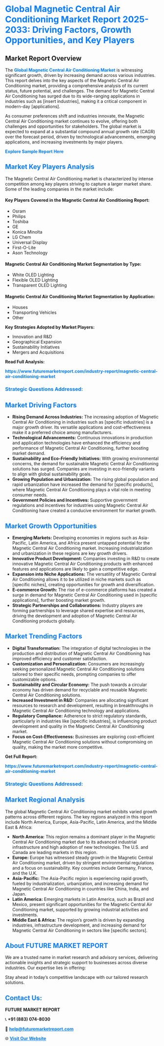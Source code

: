<h1 style="color: #007BFF;">Global Magnetic Central Air Conditioning Market Report 2025-2033: Driving Factors, Growth Opportunities, and Key Players</h1>

<section id="overview">
<h2>Market Report Overview</h2>
<p>The <a href="https://www.futuremarketreport.com/industry-report/magnetic-central-air-conditioning-market" style="color: #007BFF; text-decoration: none;"><strong>Global Magnetic Central Air Conditioning Market</strong></a> is witnessing significant growth, driven by increasing demand across various industries. This report delves into the key aspects of the Magnetic Central Air Conditioning market, providing a comprehensive analysis of its current status, future potential, and challenges. The demand for Magnetic Central Air Conditioning has surged due to its wide-ranging applications in industries such as [insert industries], making it a critical component in modern-day [applications].</p>
<p>As consumer preferences shift and industries innovate, the Magnetic Central Air Conditioning market continues to evolve, offering both challenges and opportunities for stakeholders. The global market is expected to expand at a substantial compound annual growth rate (CAGR) over the forecast period, driven by technological advancements, emerging applications, and increasing investments by major players.</p>
</section>

<section id="overview">
<p><a href="https://www.futuremarketreport.com/request-sample/reportId=33606" style="color: #007BFF; text-decoration: none;"><strong>Explore Sample Report Here</strong></a></p>
</section>

<section id="key-players">
<h2 style="color: #007BFF;">Market Key Players Analysis</h2>
<p>The Magnetic Central Air Conditioning market is characterized by intense competition among key players striving to capture a larger market share. Some of the leading companies in the market include:</p>
<h4>Key Players Covered in the Magnetic Central Air Conditioning Report:</h4>
<ul><li>Osram</li><li>Philips</li><li>Toshiba</li><li>GE</li><li>Konica Minolta</li><li>LG Chem</li><li>Universal Display</li><li>First-O-Lite</li><li>Ason Technology</li></ul>
<h4>Magnetic Central Air Conditioning Market Segmentation by Type:</h4>
<ul><li>White OLED Lighting</li><li>Flexible OLED Lighting</li><li>Transparent OLED Lighting</li></ul>

<h4>Magnetic Central Air Conditioning Market Segmentation by Application:</h4>
<ul><li>Houses</li><li>Transporting Vehicles</li><li>Other</li></ul>
<p><strong>Key Strategies Adopted by Market Players:</strong></p>
<ul>
<li>Innovation and R&D</li>
<li>Geographical Expansion</li>
<li>Sustainability Initiatives</li>
<li>Mergers and Acquisitions</li>
</ul>
</section>

<section>
<p><strong>Read Full Analysis: </strong></p><a href="https://www.futuremarketreport.com/industry-report/magnetic-central-air-conditioning-market" style="color: #007BFF; text-decoration: none;"><strong>https://www.futuremarketreport.com/industry-report/magnetic-central-air-conditioning-market</strong></a>
<h3 style="color: #007BFF;">Strategic Questions Addressed:</h3>
</section>

<section id="driving-factors">
<h2 style="color: #007BFF;">Market Driving Factors</h2>
<ul>
<li><strong>Rising Demand Across Industries:</strong> The increasing adoption of Magnetic Central Air Conditioning in industries such as [specific industries] is a major growth driver. Its versatile applications and cost-effectiveness make it a preferred choice among manufacturers.</li>
<li><strong>Technological Advancements:</strong> Continuous innovations in production and application technologies have enhanced the efficiency and performance of Magnetic Central Air Conditioning, further boosting market demand.</li>
<li><strong>Sustainability and Eco-Friendly Initiatives:</strong> With growing environmental concerns, the demand for sustainable Magnetic Central Air Conditioning solutions has surged. Companies are investing in eco-friendly variants to align with global sustainability goals.</li>
<li><strong>Growing Population and Urbanization:</strong> The rising global population and rapid urbanization have increased the demand for [specific products], where Magnetic Central Air Conditioning plays a vital role in meeting consumer needs.</li>
<li><strong>Government Policies and Incentives:</strong> Supportive government regulations and incentives for industries using Magnetic Central Air Conditioning have created a conducive environment for market growth.</li>
</ul>
</section>

<section id="growth-opportunities">
<h2 style="color: #007BFF;">Market Growth Opportunities</h2>
<ul>
<li><strong>Emerging Markets:</strong> Developing economies in regions such as Asia-Pacific, Latin America, and Africa present untapped potential for the Magnetic Central Air Conditioning market. Increasing industrialization and urbanization in these regions are key growth drivers.</li>
<li><strong>Innovative Product Development:</strong> Companies investing in R&D to create innovative Magnetic Central Air Conditioning products with enhanced features and applications are likely to gain a competitive edge.</li>
<li><strong>Expansion into Niche Applications:</strong> The versatility of Magnetic Central Air Conditioning allows it to be utilized in niche markets such as [specific niches], creating opportunities for growth and diversification.</li>
<li><strong>E-commerce Growth:</strong> The rise of e-commerce platforms has created a surge in demand for Magnetic Central Air Conditioning used in [specific applications], further boosting market growth.</li>
<li><strong>Strategic Partnerships and Collaborations:</strong> Industry players are forming partnerships to leverage shared expertise and resources, driving the development and adoption of Magnetic Central Air Conditioning products globally.</li>
</ul>
</section>

<section id="trending-factors">
<h2 style="color: #007BFF;">Market Trending Factors</h2>
<ul>
<li><strong>Digital Transformation:</strong> The integration of digital technologies in the production and distribution of Magnetic Central Air Conditioning has improved efficiency and customer satisfaction.</li>
<li><strong>Customization and Personalization:</strong> Consumers are increasingly seeking personalized Magnetic Central Air Conditioning solutions tailored to their specific needs, prompting companies to offer customizable options.</li>
<li><strong>Sustainability and Circular Economy:</strong> The push towards a circular economy has driven demand for recyclable and reusable Magnetic Central Air Conditioning solutions.</li>
<li><strong>Increased Investment in R&D:</strong> Companies are allocating significant resources to research and development, resulting in breakthroughs in Magnetic Central Air Conditioning technology and applications.</li>
<li><strong>Regulatory Compliance:</strong> Adherence to strict regulatory standards, particularly in industries like [specific industries], is influencing product development and quality in the Magnetic Central Air Conditioning market.</li>
<li><strong>Focus on Cost-Effectiveness:</strong> Businesses are exploring cost-efficient Magnetic Central Air Conditioning solutions without compromising on quality, making the market more competitive.</li>
</ul>
</section>

<section>
<p><strong>Get Full Report: </strong></p><a href="https://www.futuremarketreport.com/industry-report/magnetic-central-air-conditioning-market" style="color: #007BFF; text-decoration: none;"><strong>https://www.futuremarketreport.com/industry-report/magnetic-central-air-conditioning-market</strong></a>
<h3 style="color: #007BFF;">Strategic Questions Addressed:</h3>
</section>


<section id="regional-analysis">
<h2 style="color: #007BFF;">Market Regional Analysis</h2>
<p>The global Magnetic Central Air Conditioning market exhibits varied growth patterns across different regions. The key regions analyzed in this report include North America, Europe, Asia-Pacific, Latin America, and the Middle East & Africa:</p>
<ul>
<li><strong>North America:</strong> This region remains a dominant player in the Magnetic Central Air Conditioning market due to its advanced industrial infrastructure and high adoption of new technologies. The U.S. and Canada are leading markets in this region.</li>
<li><strong>Europe:</strong> Europe has witnessed steady growth in the Magnetic Central Air Conditioning market, driven by stringent environmental regulations and a focus on sustainability. Key countries include Germany, France, and the U.K.</li>
<li><strong>Asia-Pacific:</strong> The Asia-Pacific region is experiencing rapid growth, fueled by industrialization, urbanization, and increasing demand for Magnetic Central Air Conditioning in countries like China, India, and Japan.</li>
<li><strong>Latin America:</strong> Emerging markets in Latin America, such as Brazil and Mexico, present significant opportunities for the Magnetic Central Air Conditioning market, supported by growing industrial activities and investments.</li>
<li><strong>Middle East & Africa:</strong> The region’s growth is driven by expanding industries, infrastructure development, and increasing demand for Magnetic Central Air Conditioning in sectors like [specific sectors].</li>
</ul>
</section>

<footer>
<h2 style="color: #007BFF;">About FUTURE MARKET REPORT</h2>
<p>We are a trusted name in market research and advisory services, delivering actionable insights and strategic support to businesses across diverse industries. Our expertise lies in offering:</p>

<p>Stay ahead in today’s competitive landscape with our tailored research solutions.</p>

<h2 style="color: #007BFF;">Contact Us:</h2>
<p><strong>FUTURE MARKET REPORT</strong></p>
<p>📞 <strong>+91 (883) 074-8030</strong></p>
<p>📧 <strong><a href="mailto:help@futuremarketreport.com" style="color: #007BFF;">help@futuremarketreport.com</a></strong></p>
<p>🌐 <strong><a href="https://www.futuremarketreport.com/" style="color: #007BFF;">Visit Our Website</a></strong></p>
</footer>